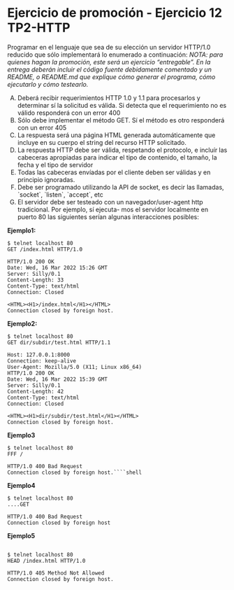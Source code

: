 # Ejercicio de promoción - Ejercicio 12 TP2-HTTP
Programar en el lenguaje que sea de su elección un servidor HTTP/1.0
reducido que sólo implementará lo enumerado a continuación:
*NOTA: para quienes hagan la promoción, este será un ejercicio “entregable”. En la entrega deberán incluir el código fuente debidamente comentado y un README, o README.md que explique cómo generar el programa, cómo ejecutarlo y cómo testearlo.* 

<ol type="A">
  <li>Deberá recibir requerimientos HTTP 1.0 y 1.1 para procesarlos y determinar sí la solicitud es válida. Si detecta que el requerimiento no es válido responderá con un error 400 </li>
  <li>Sólo debe implementar el método GET. Sí el método es otro responderá con un error 405 </li>
  <li>La respuesta será una página HTML generada automáticamente que incluye en su cuerpo el string del recurso HTTP solicitado.</li>
  <li>
 La respuesta HTTP debe ser válida, respetando el protocolo, e incluír las cabeceras apropiadas para indicar el tipo de contenido, el tamaño, la fecha y el tipo de servidor</li>
 <li>Todas las cabeceras envíadas por el cliente deben ser válidas y en principio ignoradas.</li>
 <li>Debe ser programado utilizando la API de socket, es decir las llamadas, `socket`, `listen`, `accept`,
etc</li>
<li>El servidor debe ser testeado con un navegador/user-agent http tradicional. Por ejemplo, sí ejecuta-
mos el servidor localmente en puerto 80 las siguientes serían algunas interacciones posibles:</li>
</ol>

**Ejemplo1:**

```shell
$ telnet localhost 80
GET /index.html HTTP/1.0

HTTP/1.0 200 OK
Date: Wed, 16 Mar 2022 15:26 GMT
Server: Silly/0.1
Content-Length: 33
Content-Type: text/html
Connection: Closed

<HTML><H1>/index.html</H1></HTML>
Connection closed by foreign host.
```

**Ejemplo2:**
```shell
$ telnet localhost 80
GET dir/subdir/test.html HTTP/1.1

Host: 127.0.0.1:8000
Connection: keep-alive
User-Agent: Mozilla/5.0 (X11; Linux x86_64)
HTTP/1.0 200 OK
Date: Wed, 16 Mar 2022 15:39 GMT
Server: Silly/0.1
Content-Length: 42
Content-Type: text/html
Connection: Closed

<HTML><H1>dir/subdir/test.html</H1></HTML>
Connection closed by foreign host.
```
**Ejemplo3**


```shell
$ telnet localhost 80
FFF /

HTTP/1.0 400 Bad Request
Connection closed by foreign host.````shell

```

**Ejemplo4**
```shell
$ telnet localhost 80
....GET

HTTP/1.0 400 Bad Request
Connection closed by foreign host
```

**Ejemplo5**
```shell

$ telnet localhost 80
HEAD /index.html HTTP/1.0

HTTP/1.0 405 Method Not Allowed
Connection closed by foreign host.
```
